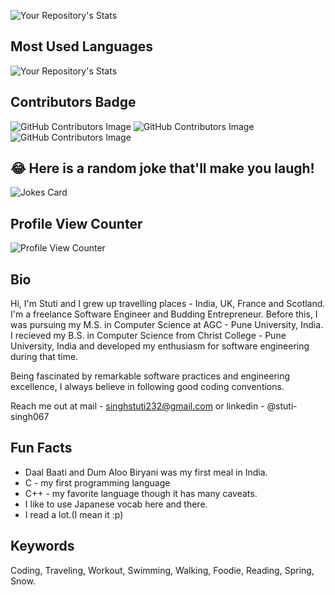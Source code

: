 

![Your Repository's Stats](https://github-readme-stats.vercel.app/api?username=stuti-singh-in&show_icons=true)



##  Most Used Languages
![Your Repository's Stats](https://github-readme-stats.vercel.app/api/top-langs/?username=stuti-singh-in&theme=blue-green)

## Contributors Badge
![GitHub Contributors Image](https://contrib.rocks/image?repo=stuti-singh-in/Vedic)
![GitHub Contributors Image](https://contrib.rocks/image?repo=stuti-singh-in/C4GT)
![GitHub Contributors Image](https://contrib.rocks/image?repo=stuti-singh-in/indicnlp_catalog)



## 😂 Here is a random joke that'll make you laugh!
![Jokes Card](https://readme-jokes.vercel.app/api)

##  Profile View Counter

![Profile View Counter](https://komarev.com/ghpvc/?username=stuti-singh-in)



## Bio 
Hi, I'm Stuti and I grew up travelling places - India, UK, France and Scotland.  I'm a freelance Software Engineer and Budding Entrepreneur. Before this, I was pursuing my M.S. in Computer Science at AGC - Pune University, India. I recieved my B.S. in Computer Science from Christ College - Pune University, India and developed my enthusiasm for software engineering during that time.
    
   Being fascinated by remarkable software practices and engineering excellence, I always believe in following good coding conventions.
    
   Reach me out at mail - singhstuti232@gmail.com or linkedin - @stuti-singh067
  

  ## Fun Facts

- Daal Baati and Dum Aloo Biryani was my first meal in  India.
- C - my first programming language 
- C++ - my favorite language though it has many caveats.
- I like to use Japanese vocab here and there.
- I read a lot.(I mean it :p)

## Keywords

Coding, Traveling, Workout, Swimming, Walking, Foodie, Reading, Spring, Snow.




